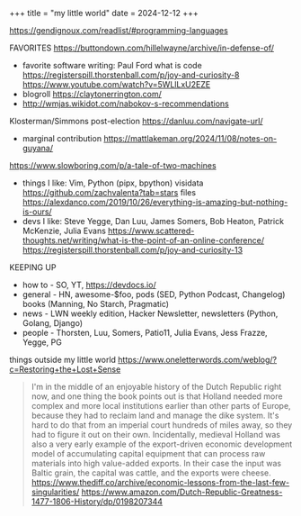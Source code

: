 +++
title = "my little world"
date = 2024-12-12
+++

https://gendignoux.com/readlist/#programming-languages

FAVORITES https://buttondown.com/hillelwayne/archive/in-defense-of/
* favorite software writing: Paul Ford what is code https://registerspill.thorstenball.com/p/joy-and-curiosity-8 https://www.youtube.com/watch?v=5WLlLxU2EZE
* blogroll https://claytonerrington.com/
* http://wmjas.wikidot.com/nabokov-s-recommendations

Klosterman/Simmons post-election
https://danluu.com/navigate-url/

* marginal contribution https://mattlakeman.org/2024/11/08/notes-on-guyana/

https://www.slowboring.com/p/a-tale-of-two-machines

* things I like: Vim, Python (pipx, bpython) visidata https://github.com/zachvalenta?tab=stars files https://alexdanco.com/2019/10/26/everything-is-amazing-but-nothing-is-ours/
* devs I like: Steve Yegge, Dan Luu, James Somers, Bob Heaton, Patrick McKenzie, Julia Evans https://www.scattered-thoughts.net/writing/what-is-the-point-of-an-online-conference/ https://registerspill.thorstenball.com/p/joy-and-curiosity-13

KEEPING UP
* how to - SO, YT, https://devdocs.io/
* general - HN, awesome-$foo, pods (SED, Python Podcast, Changelog) books (Manning, No Starch, Pragmatic)
* news - LWN weekly edition, Hacker Newsletter, newsletters (Python, Golang, Django)
* people - Thorsten, Luu, Somers, Patio11, Julia Evans, Jess Frazze, Yegge, PG

things outside my little world https://www.oneletterwords.com/weblog/?c=Restoring+the+Lost+Sense

> I'm in the middle of an enjoyable history of the Dutch Republic right now, and one thing the book points out is that Holland needed more complex and more local institutions earlier than other parts of Europe, because they had to reclaim land and manage the dike system. It's hard to do that from an imperial court hundreds of miles away, so they had to figure it out on their own. Incidentally, medieval Holland was also a very early example of the export-driven economic development model of accumulating capital equipment that can process raw materials into high value-added exports. In their case the input was Baltic grain, the capital was cattle, and the exports were cheese. https://www.thediff.co/archive/economic-lessons-from-the-last-few-singularities/ https://www.amazon.com/Dutch-Republic-Greatness-1477-1806-History/dp/0198207344
